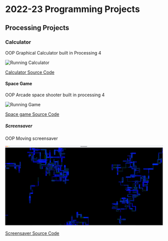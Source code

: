 # 2022-23 Programming Projects

## Processing Projects

### Calculator
OOP Graphical Calculator built in Processing 4

![Running Calculator](https://github.com/Brycet14/programming1portfolio/blob/main/images/Calcrun.png?raw=true)

[Calculator Source Code](https://github.com/Brycet14/programming1portfolio/tree/main/src/calc)

#### Space Game
OOP Arcade space shooter built in processing 4

![Running Game]()

[Space game Source Code](https://github.com/Brycet14/programming1portfolio/tree/main/src/Spacegame)

##### Screensaver
OOP Moving screensaver

![Running Screensaver](https://github.com/Brycet14/programmingportfolio/blob/main/images/Scrensaverss.png)

[Screensaver Source Code]()

